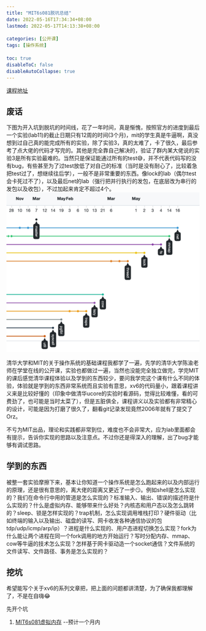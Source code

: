 ```yaml
---
title: "MIT6s081脱坑总结"
date: 2022-05-16T17:34:34+08:00
lastmod: 2022-05-17T14:13:38+08:00

categories: [公开课]
tags: [操作系统]

toc: true
disableToC: false
disableAutoCollapse: true
---
```


[课程地址](https://pdos.csail.mit.edu/6.S081/2020/schedule.html)

## 废话
下图为开入坑到脱坑的时间线，花了一年时间，真是惭愧，按照官方的进度到最后一个实验(lab11)的截止日期只有12周的时间(3个月)，mit的学生真是牛逼啊，真没想到过自己真的能完成所有的实验，除了实验3，真的太难了，卡了很久，最后参考了点大佬的代码才写完的。其他是完全靠自己解决的，验证了群内某大佬说的实验3是所有实验最难的。当然只是保证能通过所有的test😅，并不代表代码写的没有bug，有些甚至为了过test放低了对自己的标准（当时是没有耐心了，比较着急把test过了，想继续往后学），一般不是非常重要的东西。像lock的lab（偶尔test会卡死过不了），以及最后net的lab（强行把并行执行的发包，在底层改为串行的发包以及收包），不过加起来肯定不超过4个。
![xv6_timeline](/posts/images/xv6_timeline.jpg)

清华大学和MIT的关于操作系统的基础课程我都学了一遍，先学的清华大学陈渝老师在学堂在线的公开课，实验也都做过一遍，当然也没能完全独立做完，学完MIT的课后感觉清华课程体验以及学到的东西较少，要问我学完这个课有什么不同的体验，体验就是学到的东西非常系统而且实验有意思，xv6的代码量小，跟着课程讲义来是比较好懂的（印象中做清华ucore的实验时看源码，觉得比较难懂，看的可费劲了，也可能是当时太菜了），但是五脏俱全，课程讲义以及实验都有非常精心的设计，可能是因为打磨了很久了，翻看git记录发现竟然2006年就有了提交了Orz。

不亏为MIT出品，理论和实践都非常到位，难度也不会非常大，应为lab里面都会有提示，告诉你实现的思路以及注意点。不过你还是得深入的理解，出了bug才能够有调试思路。

## 学到的东西
被整一套实验摩擦下来，基本让你知道一个操作系统是怎么跑起来的以及内部运行的原理，还是很有意思的，离大佬的距离又更近了一步😏。例如shell是怎么实现的？我们在命令行中用的管道是怎么实现的？标准输入、输出、错误的描述符是什么实现的？什么是虚拟内存、能够带来什么好处？内核态和用户态以及怎么跳转的？sleep、锁是怎样实现的？trap机制，怎么实现调用堆栈打印？硬件驱动（比如终端的输入以及输出、磁盘的读写、网卡收发各种通信协议的包tdp/udp/icmp/arp/ip）？进程是什么实现的、用户态进程切换怎么实现？fork为什么能让两个进程在同一个fork调用的地方开始运行？写时分配内存、mmap、cow等牛逼的技术怎么实现？怎样基于网卡驱动造一个socket通信？文件系统的文件读写、文件路径、事务是怎么实现的？


## 挖坑
希望能写个关于xv6的系列文章把，把上面的问题都讲清楚，为了确保我都理解了，不是在自嗨😂


先开个坑
1. [MIT6s081虚拟内存](https://afrankie.github.io/posts/MIT6s081%E8%99%9A%E6%8B%9F%E5%86%85%E5%AD%98/) --预计一个月内
